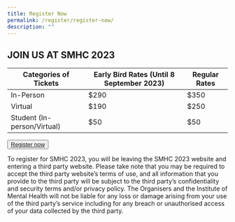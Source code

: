 ```yaml
---
title: Register Now
permalink: /register/register-now/
description: ""
---
```

## JOIN US AT SMHC 2023


| Categories of Tickets | Early Bird Rates (Until 8 September 2023) | Regular Rates |
| -------- | -------- | -------- |
| In-Person     | $290     | $350     |
| Virtual     | $190     | $250     |
| Student (In-person/Virtual)     | $50     | $50     |

<button class="my-button"><a href="https://events.miceneurol.com/singapore-mental-health-conference-2023/register/Site/Register">Register now</a></button>

To register for SMHC 2023, you will be leaving the SMHC 2023 website and entering a third party website. Please take note that you may be required to accept the third party website’s terms of use, and all information that you provide to the third party will be subject to the third party’s confidentiality and security terms and/or privacy policy. The Organisers and the Institute of Mental Health will not be liable for any loss or damage arising from your use of the third party’s service including for any breach or unauthorised access of your data collected by the third party.